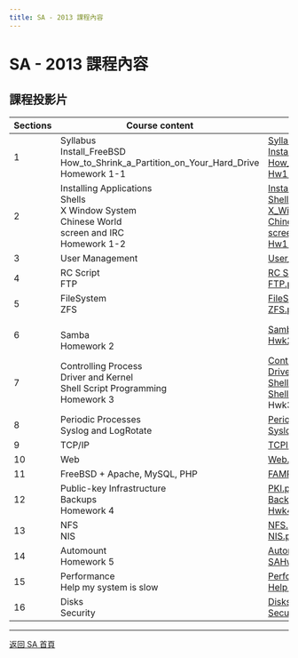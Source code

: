 ```yaml
---
title: SA - 2013 課程內容
---
```


# SA - 2013 課程內容

## 課程投影片

| Sections | Course content                                                                                          | Files                                                                                                                                                                                                                                                                                                   |
| -------- | ------------------------------------------------------------------------------------------------------- | ------------------------------------------------------------------------------------------------------------------------------------------------------------------------------------------------------------------------------------------------------------------------------------------------------- |
| 1        | Syllabus<br>Install_FreeBSD<br>How_to_Shrink_a_Partition_on_Your_Hard_Drive<br>Homework 1-1             | [Syllabus.pdf](/assets/sa/2013/01_Syllabus.pdf)<br>[Install FreeBSD.pdf](https://nasa.cs.nycu.edu.tw/sa/2013/slides/01_Install_FreeBSD.pdf)<br>[How_to_Shrink_a_Partition_on_Your_Hard_Drive.pdf](/assets/sa/2013/01_How_to_Shrink_a_Partition_on_Your_Hard_Drive.pdf)<br>[Hw1-1_req.pdf](/assets/sa/2013/Hw1-1_req.pdf)           |
| 2        | Installing Applications<br>Shells<br>X Window System<br>Chinese World<br>screen and IRC<br>Homework 1-2 | [Installing_Applications.pdf](/assets/sa/2013/02_Installing_Applications.pdf)<br>[Shells.pdf](/assets/sa/2013/02_Shells.pdf)<br>[X_Window.pdf](/assets/sa/2013/02_X_Window.pdf)<br>[Chinese World.pdf](/assets/sa/2013/02_Chinese_World_2013.pdf)<br>[screen and IRC.pdf](/assets/sa/2013/02_screen_irssi_2013.pdf)<br>[Hw1-2.pdf](/assets/sa/2013/Hw1-2.pdf) |
| 3        | User Management                                                                                         | [User_Management.pdf](/assets/sa/2013/03_User_Management.pdf)                                                                                                                                                                                                                                                    |
| 4        | RC Script<br>FTP                                                                                        | [RC Script.pdf](/assets/sa/2013/04_RC_Script.pdf)<br>[FTP.pdf](/assets/sa/2013/04_FTP.pdf)                                                                                                                                                                                                                                |
| 5        | FileSystem<br>ZFS                                                                                       | [FileSystem.pdf](/assets/sa/2013/05_FileSystem.pdf)<br>[ZFS.pdf](/assets/sa/2013/05_ZFS.pdf)                                                                                                                                                                                                                              |
| 6        | <br>Samba<br>Homework 2                                                                                 | [Samba.pdf](/assets/sa/2013/06_Samba.pdf)<br>[Hwk2.pdf](/assets/sa/2013/Hwk2.pdf)                                                                                                                                                                                                                                         |
| 7        | Controlling Process<br>Driver and Kernel<br>Shell Script Programming<br>Homework 3                      | [Controlling Process.pdf](/assets/sa/2013/07_Controlling_Process.pdf)<br>[Driver and Kernel.pdf](/assets/sa/2013/07_Driver_and_Kernel.pdf)<br>[ShellProgramming.pdf](/assets/sa/2013/07_ShellProgramming.pdf)<br>[ShellProgramming (additional).pdf](<slides/07_Shell%20Programming%20(additional).pdf>)<br>Hwk3.pdf               |
| 8        | Periodic Processes<br>Syslog and LogRotate                                                              | [Periodic Processes.pdf](/assets/sa/2013/08_Periodic_Processes.pdf)<br>[Syslog and LogRotate.pdf](/assets/sa/2013/08_Syslog_and_LogRotate.pdf)                                                                                                                                                                            |
| 9        | TCP/IP                                                                                                  | [TCPIP.pdf](/assets/sa/2013/09_TCPIP.pdf)                                                                                                                                                                                                                                                                        |
| 10       | Web                                                                                                     | [Web.pdf](/assets/sa/2013/10_Web.pdf)                                                                                                                                                                                                                                                                            |
| 11       | FreeBSD + Apache, MySQL, PHP                                                                            | [FAMP.pdf](/assets/sa/2013/11_FAMP.pdf)                                                                                                                                                                                                                                                                          |
| 12       | Public-key Infrastructure<br>Backups<br>Homework 4                                                      | [PKI.pdf](/assets/sa/2013/12_PKI.pdf)<br>[Backups.pdf](/assets/sa/2013/12_Backups.pdf)<br>[Hwk4.pdf](/assets/sa/2013/Hwk4.pdf)                                                                                                                                                                                                     |
| 13       | NFS<br>NIS                                                                                              | [NFS.pdf](/assets/sa/2013/13_NFS.pdf)<br>[NIS.pdf](/assets/sa/2013/13_NIS.pdf)                                                                                                                                                                                                                                            |
| 14       | Automount<br>Homework 5                                                                                 | [Automount.pdf](/assets/sa/2013/14_Automount.pdf)<br>[SAHwk5_Final.pdf](/assets/sa/2013/SAHwk5_Final.pdf)                                                                                                                                                                                                                 |
| 15       | Performance<br>Help my system is slow                                                                   | [Performance.pdf](/assets/sa/2013/15_Performance.pdf)<br>[Help my system is slow.pdf](/assets/sa/2013/15_Help_my_system_is_slow.pdf)                                                                                                                                                                                      |
| 16       | Disks<br>Security                                                                                       | [Disks.pdf](/assets/sa/2013/16_Disks.pdf)<br>[Security.pdf](/assets/sa/2013/16_Security.pdf)                                                                                                                                                                                                                              |

---

[返回 SA 首頁](/sa/)
